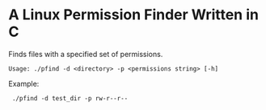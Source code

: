 # A Linux Permission Finder Written in C

Finds files with a specified set of permissions.

    Usage: ./pfind -d <directory> -p <permissions string> [-h]

Example:

     ./pfind -d test_dir -p rw-r--r--
